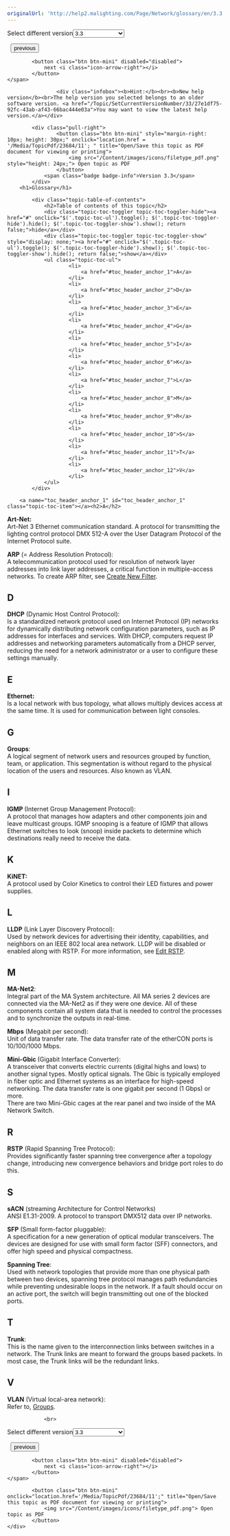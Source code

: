 ```yaml
---
originalUrl: 'http://help2.malighting.com/Page/Network/glossary/en/3.3'
---
```


<div class="topic-navigation">

<div class="pull-right">
	<span class="pull-left">


<div class="pull-left">
<form action="/Topic/SetCurrentVersionNumber" class="form-inline" id="frmTagSelector" method="post">	<span class="form-mini">
		<div class="input-prepend"><span class="add-on">Select different version</span><select autocomplete="off" id="versionNumberId" name="versionNumberId" onchange="$(this).closest('#frmTagSelector').submit();" style="width: 120px;"><option value="">- latest -</option>
<option value="4">3.1</option>
<option value="8">3.2</option>
<option selected="selected" value="11">3.3</option>
<option value="15">3.4</option>
<option value="19">3.5</option>
<option value="22">3.6</option>
<option value="24">3.7</option>
<option value="28">3.8</option>
<option value="33">3.9</option>
</select></div>
		<input data-val="true" data-val-number="The field Int32 must be a number." data-val-required="The Int32 field is required." id="ProductId" name="ProductId" type="hidden" value="9">
		<input id="CurrentGuid" name="CurrentGuid" type="hidden" value="27e1df75-92fc-43ab-af43-66bac444e03a">
	</span>
</form></div>&nbsp;	</span>
	<span class="pull-right" style="white-space: nowrap;">
			<button class="btn btn-mini" onclick="location.href='/Page/Network/support/en/3.3'; " title="Go to previous page 'Support'">
				<i class="icon-arrow-left"></i> previous
			</button>

			<button class="btn btn-mini" disabled="disabled">
				next <i class="icon-arrow-right"></i>
			</button>
	</span>
</div>
<div class="clear-fix" style="margin-bottom: 10px"></div>
</div>

					<div class="infobox"><b>Hint:</b><br><b>New help version</b><br>The help version you selected belongs to an older software version. <a href="/Topic/SetCurrentVersionNumber/33/27e1df75-92fc-43ab-af43-66bac444e03a">You may want to view the latest help version.</a></div>

			<div class="pull-right">
					<button class="btn btn-mini" style="margin-right: 10px; height: 30px;" onclick="location.href = '/Media/TopicPdf/23684/11'; " title="Open/Save this topic as PDF document for viewing or printing">
						<img src="/Content/images/icons/filetype_pdf.png" style="height: 24px;"> Open topic as PDF
					</button>
				<span class="badge badge-info">Version 3.3</span>
			</div>
		<h1>Glossary</h1>

			<div class="topic-table-of-contents">
				<h2>Table of contents of this topic</h2>
				<div class="topic-toc-toggler topic-toc-toggler-hide"><a href="#" onclick="$('.topic-toc-ul').toggle(); $('.topic-toc-toggler-hide').hide(); $('.topic-toc-toggler-show').show(); return false;">hide</a></div>
				<div class="topic-toc-toggler topic-toc-toggler-show" style="display: none;"><a href="#" onclick="$('.topic-toc-ul').toggle(); $('.topic-toc-toggler-hide').show(); $('.topic-toc-toggler-show').hide(); return false;">show</a></div>
				<ul class="topic-toc-ul">
						<li>
							<a href="#toc_header_anchor_1">A</a>
						</li>
						<li>
							<a href="#toc_header_anchor_2">D</a>
						</li>
						<li>
							<a href="#toc_header_anchor_3">E</a>
						</li>
						<li>
							<a href="#toc_header_anchor_4">G</a>
						</li>
						<li>
							<a href="#toc_header_anchor_5">I</a>
						</li>
						<li>
							<a href="#toc_header_anchor_6">K</a>
						</li>
						<li>
							<a href="#toc_header_anchor_7">L</a>
						</li>
						<li>
							<a href="#toc_header_anchor_8">M</a>
						</li>
						<li>
							<a href="#toc_header_anchor_9">R</a>
						</li>
						<li>
							<a href="#toc_header_anchor_10">S</a>
						</li>
						<li>
							<a href="#toc_header_anchor_11">T</a>
						</li>
						<li>
							<a href="#toc_header_anchor_12">V</a>
						</li>
				</ul>
			</div>

		<a name="toc_header_anchor_1" id="toc_header_anchor_1" class="topic-toc-item"></a><h2>A</h2>

<p><strong>Art-Net:</strong><br>
Art-Net 3 Ethernet communication standard. A protocol for transmitting the lighting control protocol DMX 512-A over the User Datagram Protocol of the Internet Protocol suite.</p>

<p><strong>ARP</strong> (= Address Resolution Protocol):<br>
A telecommunication protocol used for resolution of network layer addresses into link layer addresses, a critical function in multiple-access networks. To create ARP filter, see <a href="/Topic/3e795e1d-ed43-4fa9-a128-4c39e6f3d211">Create New Filter</a>.</p>

<a name="toc_header_anchor_2" id="toc_header_anchor_2" class="topic-toc-item"></a><h2>D</h2>

<p><strong>DHCP</strong> (Dynamic Host Control Protocol):<br>
Is a standardized network protocol used on Internet Protocol (IP) networks for dynamically distributing network configuration parameters, such as IP addresses for interfaces and services. With DHCP, computers request IP addresses and networking parameters automatically from a DHCP server, reducing the need for a network administrator or a user to configure these settings manually.</p>

<a name="toc_header_anchor_3" id="toc_header_anchor_3" class="topic-toc-item"></a><h2>E</h2>

<p><strong>Ethernet:</strong><br>
Is a local network with bus topology, what allows multiply devices access at the same time. It is used for communication between light consoles.</p>

<a name="toc_header_anchor_4" id="toc_header_anchor_4" class="topic-toc-item"></a><h2>G</h2>

<p><strong><a id="Groups" name="Groups"></a>Groups</strong>:<br>
A logical segment of network users and resources grouped by function, team, or application. This segmentation is without regard to the physical location of the users and resources. Also known as VLAN.</p>

<a name="toc_header_anchor_5" id="toc_header_anchor_5" class="topic-toc-item"></a><h2>I</h2>

<p><strong>IGMP </strong>(Internet Group Management Protocol):<br>
A protocol that manages how adapters and other components join and leave multicast groups. IGMP snooping is a feature of IGMP that allows Ethernet switches to look (snoop) inside packets to determine which destinations really need to receive the data.</p>

<a name="toc_header_anchor_6" id="toc_header_anchor_6" class="topic-toc-item"></a><h2>K</h2>

<p><strong>KiNET:</strong><br>
A protocol used by Color Kinetics to control their LED fixtures and power supplies.</p>

<a name="toc_header_anchor_7" id="toc_header_anchor_7" class="topic-toc-item"></a><h2>L</h2>

<p><strong>LLDP</strong> (Link Layer Discovery Protocol):<br>
Used by network devices for advertising their identity, capabilities, and neighbors on an IEEE 802 local area network. LLDP will be disabled or enabled along with RSTP. For more information, see <a href="/Topic/70130fd8-b784-455d-bf72-42b047061397">Edit RSTP</a>.</p>

<a name="toc_header_anchor_8" id="toc_header_anchor_8" class="topic-toc-item"></a><h2>M</h2>

<p><strong>MA-Net2</strong>:<br>
Integral part of the MA System architecture. All MA series 2 devices are connected via the MA-Net2 as if they were one device. All of these components contain all system data that is needed to control the processes and to synchronize the outputs in real-time.</p>

<p><strong>Mbps</strong> (Megabit per second):<br>
Unit of data transfer rate. The data transfer rate of the etherCON ports is 10/100/1000 Mbps.</p>

<p><strong>Mini-Gbic </strong>(Gigabit Interface Converter):<br>
A transceiver that converts electric currents (digital highs and lows) to another signal types. Mostly optical signals. The Gbic is typically employed in fiber optic and Ethernet systems as an interface for high-speed networking. The data transfer rate is one gigabit per second (1 Gbps) or more.<br>
There are two Mini-Gbic cages at the rear panel and two inside of the MA Network Switch.</p>

<a name="toc_header_anchor_9" id="toc_header_anchor_9" class="topic-toc-item"></a><h2>R</h2>

<p><strong>RSTP</strong> (Rapid Spanning Tree Protocol):<br>
Provides significantly faster spanning tree convergence after a topology change, introducing new convergence behaviors and bridge port roles to do this.</p>

<a name="toc_header_anchor_10" id="toc_header_anchor_10" class="topic-toc-item"></a><h2>S</h2>

<p><strong>sACN</strong> (streaming Architecture for Control Networks)<br>
ANSI E1.31-2009. A protocol to transport DMX512 data over IP networks.</p>

<p><strong>SFP</strong> (Small form-factor pluggable):<br>
A specification for a new generation of optical modular transceivers. The devices are designed for use with small form factor (SFF) connectors, and offer high speed and physical compactness.</p>

<p><strong>Spanning Tree</strong>:<br>
Used with network topologies that provide more than one physical path between two devices, spanning tree protocol manages path redundancies while preventing undesirable loops in the network. If a fault should occur on an active port, the switch will begin transmitting out one of the blocked ports.</p>

<a name="toc_header_anchor_11" id="toc_header_anchor_11" class="topic-toc-item"></a><h2>T</h2>

<p><strong>Trunk</strong>:<br>
This is the name given to the interconnection links between switches in a network. The Trunk links are meant to forward the groups based packets. In most case, the Trunk links will be the redundant links.</p>

<a name="toc_header_anchor_12" id="toc_header_anchor_12" class="topic-toc-item"></a><h2>V</h2>

<p><strong>VLAN</strong> (Virtual local-area network):<br>
Refer to, <a href="#Groups">Groups</a>.</p>


				<br>
<div class="topic-navigation">

<div class="pull-right">
	<span class="pull-left">


<div class="pull-left">
<form action="/Topic/SetCurrentVersionNumber" class="form-inline" id="frmTagSelector" method="post">	<span class="form-mini">
		<div class="input-prepend"><span class="add-on">Select different version</span><select autocomplete="off" id="versionNumberId" name="versionNumberId" onchange="$(this).closest('#frmTagSelector').submit();" style="width: 120px;"><option value="">- latest -</option>
<option value="4">3.1</option>
<option value="8">3.2</option>
<option selected="selected" value="11">3.3</option>
<option value="15">3.4</option>
<option value="19">3.5</option>
<option value="22">3.6</option>
<option value="24">3.7</option>
<option value="28">3.8</option>
<option value="33">3.9</option>
</select></div>
		<input data-val="true" data-val-number="The field Int32 must be a number." data-val-required="The Int32 field is required." id="ProductId" name="ProductId" type="hidden" value="9">
		<input id="CurrentGuid" name="CurrentGuid" type="hidden" value="27e1df75-92fc-43ab-af43-66bac444e03a">
	</span>
</form></div>&nbsp;	</span>
	<span class="pull-right" style="white-space: nowrap;">
			<button class="btn btn-mini" onclick="location.href='/Page/Network/support/en/3.3'; " title="Go to previous page 'Support'">
				<i class="icon-arrow-left"></i> previous
			</button>

			<button class="btn btn-mini" disabled="disabled">
				next <i class="icon-arrow-right"></i>
			</button>
	</span>
</div>
	<div class="clear-fix"></div>
	<div class="pull-right">
	
			<button class="btn btn-mini" onclick="location.href='/Media/TopicPdf/23684/11';" title="Open/Save this topic as PDF document for viewing or printing">
				<img src="/Content/images/icons/filetype_pdf.png"> Open topic as PDF
			</button>
	</div>
<div class="clear-fix" style="margin-bottom: 10px"></div>
</div>

	
